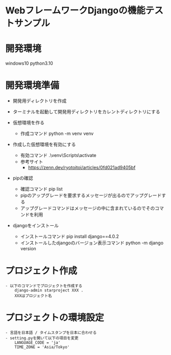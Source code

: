 # WebフレームワークDjangoの機能テストサンプル

# 開発環境
windows10
python3.10

# 開発環境準備
- 開発用ディレクトリを作成
- ターミナルを起動して開発用ディレクトリをカレントディレクトリにする
- 仮想環境を作る
    - 作成コマンド
        python -m venv venv
- 作成した仮想環境を有効にする
    - 有効コマンド
        .\venv\Scripts\activate 
    - 参考サイト
        - https://zenn.dev/ryotoitoi/articles/0fd021ad9405bf
- pipの確認
    - 確認コマンド
        pip list
    - pipのアップグレードを要求するメッセージが出るのでアップグレードする
    - アップグレードコマンドはメッセージの中に含まれているのでそのコマンドを利用
    
- djangoをインストール
    - インストールコマンド
        pip install django==4.0.2
    - インストールしたdjangoのバージョン表示コマンド
        python -m django version
        
# プロジェクト作成
    - 以下のコマンドでプロジェクトを作成する
        django-admin starproject XXX .
        XXXはプロジェクト名
#  プロジェクトの環境設定
    - 言語を日本語 / タイムスタンプを日本に合わせる
    - setting.pyを開いて以下の項目を変更
        LANGUAGE_CODE = 'ja'
        TIME_ZONE = 'Asia/Tokyo'


